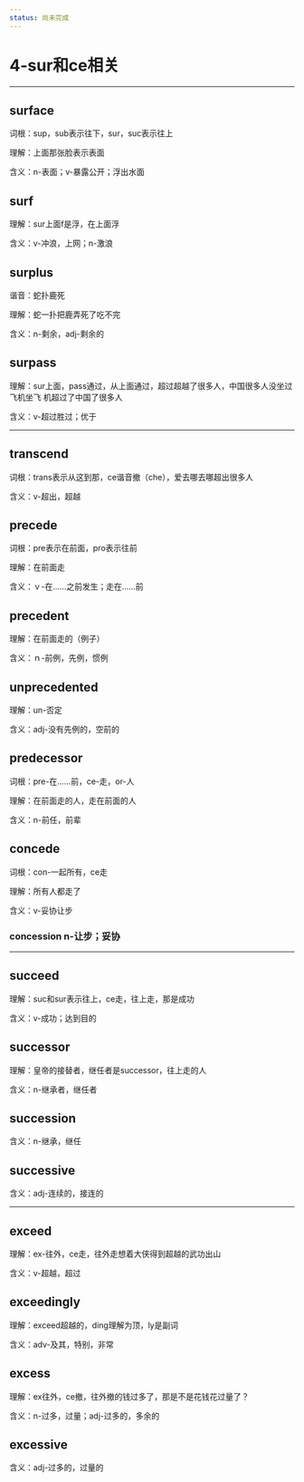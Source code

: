 ```yaml
---
status: 尚未完成
---
```

# 4-sur和ce相关

---
## surface

词根：sup，sub表示往下，sur，suc表示往上

理解：上面那张脸表示表面

含义：n-表面；v-暴露公开；浮出水面


## surf

理解：sur上面f是浮，在上面浮

含义：v-冲浪，上网；n-激浪


## surplus

谐音：蛇扑鹿死

理解：蛇一扑把鹿弄死了吃不完

含义：n-剩余，adj-剩余的


## surpass

理解：sur上面，pass通过，从上面通过，超过超越了很多人，中国很多人没坐过飞机坐飞
机超过了中国了很多人

含义：v-超过胜过；优于

---

## transcend

词根：trans表示从这到那，ce谐音撤（che），爱去哪去哪超出很多人

含义：v-超出，超越


## precede

词根：pre表示在前面，pro表示往前

理解：在前面走

含义：ｖ-在……之前发生；走在……前


## precedent

理解：在前面走的（例子）

含义：ｎ-前例，先例，惯例


## unprecedented

理解：un-否定

含义：adj-没有先例的，空前的


## predecessor

词根：pre-在……前，ce-走，or-人

理解：在前面走的人，走在前面的人

含义：n-前任，前辈


## concede

词根：con-一起所有，ce走

理解：所有人都走了

含义：v-妥协让步

### concession n-让步；妥协

---

## succeed

理解：suc和sur表示往上，ce走，往上走，那是成功

含义：v-成功；达到目的


## successor

理解：皇帝的接替者，继任者是successor，往上走的人

含义：n-继承者，继任者


## succession

含义：n-继承，继任


## successive

含义：adj-连续的，接连的

---
## exceed

理解：ex-往外，ce走，往外走想着大侠得到超越的武功出山

含义：v-超越，超过


## exceedingly

理解：exceed超越的，ding理解为顶，ly是副词

含义：adv-及其，特别，非常

## excess

理解：ex往外，ce撤，往外撤的钱过多了，那是不是花钱花过量了？

含义：n-过多，过量；adj-过多的，多余的

## excessive

含义：adj-过多的，过量的
